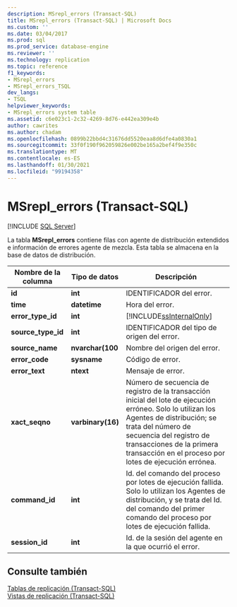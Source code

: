 ```yaml
---
description: MSrepl_errors (Transact-SQL)
title: MSrepl_errors (Transact-SQL) | Microsoft Docs
ms.custom: ''
ms.date: 03/04/2017
ms.prod: sql
ms.prod_service: database-engine
ms.reviewer: ''
ms.technology: replication
ms.topic: reference
f1_keywords:
- MSrepl_errors
- MSrepl_errors_TSQL
dev_langs:
- TSQL
helpviewer_keywords:
- MSrepl_errors system table
ms.assetid: c6e023c1-2c32-4269-8d76-e442ea309e4b
author: cawrites
ms.author: chadam
ms.openlocfilehash: 0899b22bbd4c31676dd5520eaa8d6dfe4a0830a1
ms.sourcegitcommit: 33f0f190f962059826e002be165a2bef4f9e350c
ms.translationtype: MT
ms.contentlocale: es-ES
ms.lasthandoff: 01/30/2021
ms.locfileid: "99194358"
---
```

# <a name="msrepl_errors-transact-sql"></a>MSrepl_errors (Transact-SQL)
[!INCLUDE [SQL Server](../../includes/applies-to-version/sqlserver.md)]

  La tabla **MSrepl_errors** contiene filas con agente de distribución extendidos e información de errores agente de mezcla. Esta tabla se almacena en la base de datos de distribución.  
  
|Nombre de la columna|Tipo de datos|Descripción|  
|-----------------|---------------|-----------------|  
|**id**|**int**|IDENTIFICADOR del error.|  
|**time**|**datetime**|Hora del error.|  
|**error_type_id**|**int**|[!INCLUDE[ssInternalOnly](../../includes/ssinternalonly-md.md)]|  
|**source_type_id**|**int**|IDENTIFICADOR del tipo de origen del error.|  
|**source_name**|**nvarchar(100**|Nombre del origen del error.|  
|**error_code**|**sysname**|Código de error.|  
|**error_text**|**ntext**|Mensaje de error.|  
|**xact_seqno**|**varbinary(16)**|Número de secuencia de registro de la transacción inicial del lote de ejecución erróneo. Solo lo utilizan los Agentes de distribución; se trata del número de secuencia del registro de transacciones de la primera transacción en el proceso por lotes de ejecución errónea.|  
|**command_id**|**int**|Id. del comando del proceso por lotes de ejecución fallida. Solo lo utilizan los Agentes de distribución, y se trata del Id. del comando del primer comando del proceso por lotes de ejecución fallida.|  
|**session_id**|**int**|Id. de la sesión del agente en la que ocurrió el error.|  
  
## <a name="see-also"></a>Consulte también  
 [Tablas de replicación &#40;Transact-SQL&#41;](../../relational-databases/system-tables/replication-tables-transact-sql.md)   
 [Vistas de replicación &#40;Transact-SQL&#41;](../../relational-databases/system-views/replication-views-transact-sql.md)  
  
  
